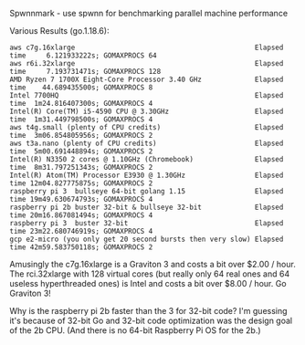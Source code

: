Spwnnmark - use spwnn for benchmarking parallel machine performance

Various Results (go.1.18.6):
```
aws c7g.16xlarge                                            Elapsed time     6.121933222s; GOMAXPROCS 64
aws r6i.32xlarge                                            Elapsed time     7.193731471s; GOMAXPROCS 128
AMD Ryzen 7 1700X Eight-Core Processor 3.40 GHz             Elapsed time    44.689435500s; GOMAXPROCS 8
Intel 7700HQ                                                Elapsed time  1m24.816407300s; GOMAXPROCS 4
Intel(R) Core(TM) i5-4590 CPU @ 3.30GHz                     Elapsed time  1m31.449798500s; GOMAXPROCS 4
aws t4g.small (plenty of CPU credits)                       Elapsed time  3m06.854805956s; GOMAXPROCS 2
aws t3a.nano (plenty of CPU credits)                        Elapsed time  5m00.691448894s; GOMAXPROCS 2
Intel(R) N3350 2 cores @ 1.10GHz (Chromebook)               Elapsed time  8m31.797251343s; GOMAXPROCS 2
Intel(R) Atom(TM) Processor E3930 @ 1.30GHz                 Elapsed time 12m04.827775875s; GOMAXPROCS 2
raspberry pi 3  bullseye 64-bit golang 1.15                 Elapsed time 19m49.630674793s; GOMAXPROCS 4
raspberry pi 2b buster 32-bit & bullseye 32-bit             Elapsed time 20m16.867081494s; GOMAXPROCS 4
raspberry pi 3  buster 32-bit                               Elapsed time 23m22.680746919s; GOMAXPROCS 4
gcp e2-micro (you only get 20 second bursts then very slow) Elapsed time 42m59.583750118s; GOMAXPROCS 2
```

Amusingly the c7g.16xlarge is a Graviton 3 and costs a bit over $2.00 / hour.
The rci.32xlarge with 128 virtual cores (but really only 64 real ones and 64 useless hyperthreaded ones) is Intel and costs a bit over $8.00 / hour.
Go Graviton 3!

Why is the raspberry pi 2b faster than the 3 for 32-bit code?  I'm guessing it's because of 32-bit Go and 32-bit code optimization was the design goal of the 2b CPU.  (And there is no 64-bit Raspberry Pi OS for the 2b.)
